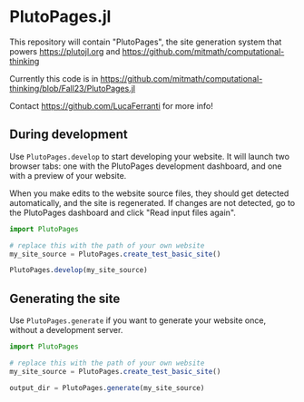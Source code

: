 # PlutoPages.jl

This repository will contain "PlutoPages", the site generation system that powers https://plutojl.org and https://github.com/mitmath/computational-thinking

Currently this code is in https://github.com/mitmath/computational-thinking/blob/Fall23/PlutoPages.jl

Contact https://github.com/LucaFerranti for more info!


## During development
Use `PlutoPages.develop` to start developing your website. It will launch two browser tabs: one with the PlutoPages development dashboard, and one with a preview of your website. 

When you make edits to the website source files, they should get detected automatically, and the site is regenerated. If changes are not detected, go to the PlutoPages dashboard and click "Read input files again".

```julia
import PlutoPages

# replace this with the path of your own website
my_site_source = PlutoPages.create_test_basic_site()

PlutoPages.develop(my_site_source)
```


## Generating the site
Use `PlutoPages.generate` if you want to generate your website once, without a development server.



```julia
import PlutoPages

# replace this with the path of your own website
my_site_source = PlutoPages.create_test_basic_site()

output_dir = PlutoPages.generate(my_site_source)
```
